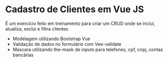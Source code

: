 # Cadastro de Clientes em Vue JS

É um exercício feito em treinamento para criar um CRUD onde se inclui, atualiza, exclui e filtra clientes

* Modelagem utilizando Bootstrap Vue
* Validação de dados no formulário com Vee-validate
* Mascara utilizando the-mask de inputs para telefones, cpf, cnpj, contas bancárias

